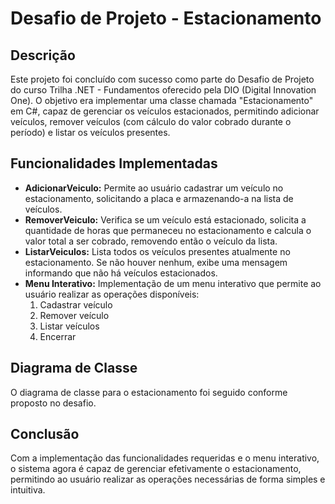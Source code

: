 # Desafio de Projeto - Estacionamento

## Descrição
Este projeto foi concluído com sucesso como parte do Desafio de Projeto do curso Trilha .NET - Fundamentos oferecido pela DIO (Digital Innovation One). O objetivo era implementar uma classe chamada "Estacionamento" em C#, capaz de gerenciar os veículos estacionados, permitindo adicionar veículos, remover veículos (com cálculo do valor cobrado durante o período) e listar os veículos presentes.

## Funcionalidades Implementadas
- **AdicionarVeiculo:** Permite ao usuário cadastrar um veículo no estacionamento, solicitando a placa e armazenando-a na lista de veículos.
- **RemoverVeiculo:** Verifica se um veículo está estacionado, solicita a quantidade de horas que permaneceu no estacionamento e calcula o valor total a ser cobrado, removendo então o veículo da lista.
- **ListarVeiculos:** Lista todos os veículos presentes atualmente no estacionamento. Se não houver nenhum, exibe uma mensagem informando que não há veículos estacionados.
- **Menu Interativo:** Implementação de um menu interativo que permite ao usuário realizar as operações disponíveis:
  1. Cadastrar veículo
  2. Remover veículo
  3. Listar veículos
  4. Encerrar

## Diagrama de Classe
O diagrama de classe para o estacionamento foi seguido conforme proposto no desafio.

## Conclusão
Com a implementação das funcionalidades requeridas e o menu interativo, o sistema agora é capaz de gerenciar efetivamente o estacionamento, permitindo ao usuário realizar as operações necessárias de forma simples e intuitiva.
